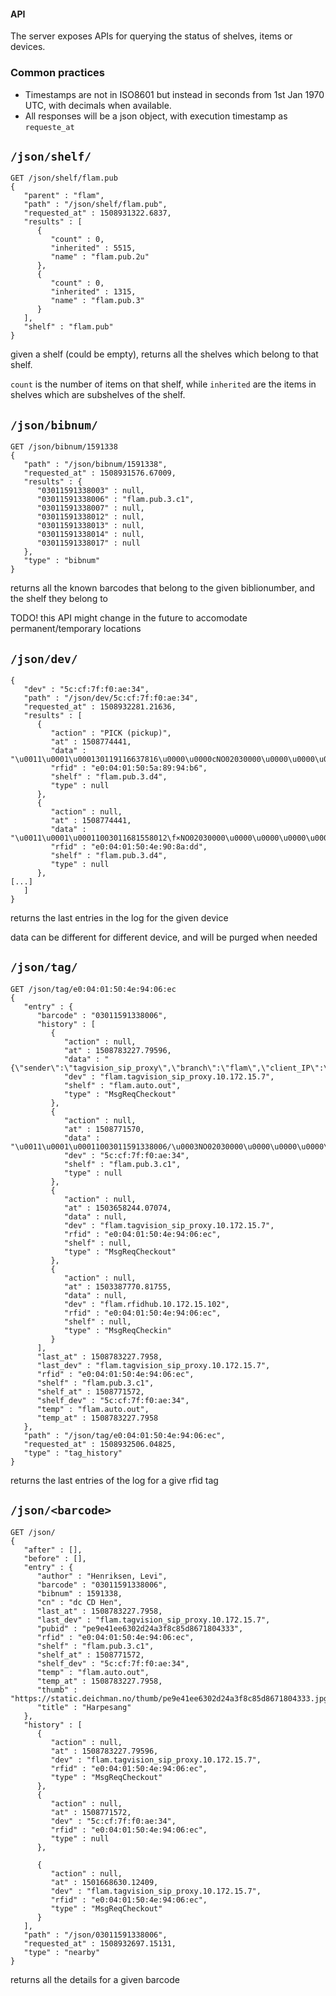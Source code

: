 #### API

The server exposes APIs for querying the status of shelves, items or devices.

### Common practices

* Timestamps are not in ISO8601 but instead in seconds from 1st Jan 1970 UTC, with decimals when available.
* All responses will be a json object, with execution timestamp as `requeste_at`

## `/json/shelf/`
```
GET /json/shelf/flam.pub
{
   "parent" : "flam",
   "path" : "/json/shelf/flam.pub",
   "requested_at" : 1508931322.6837,
   "results" : [
      {
         "count" : 0,
         "inherited" : 5515,
         "name" : "flam.pub.2u"
      },
      {
         "count" : 0,
         "inherited" : 1315,
         "name" : "flam.pub.3"
      }
   ],
   "shelf" : "flam.pub"
}
```

given a shelf (could be empty), returns all the shelves which belong to that shelf.

`count` is the number of items on that shelf, while `inherited` are the items in shelves which are subshelves of the shelf.

## `/json/bibnum/`
```
GET /json/bibnum/1591338
{
   "path" : "/json/bibnum/1591338",
   "requested_at" : 1508931576.67009,
   "results" : {
      "03011591338003" : null,
      "03011591338006" : "flam.pub.3.c1",
      "03011591338007" : null,
      "03011591338012" : null,
      "03011591338013" : null,
      "03011591338014" : null,
      "03011591338017" : null
   },
   "type" : "bibnum"
}
```
returns all the known barcodes that belong to the given biblionumber, and the shelf they belong to

TODO! this API might change in the future to accomodate permanent/temporary locations

## `/json/dev/`
```
{
   "dev" : "5c:cf:7f:f0:ae:34",
   "path" : "/json/dev/5c:cf:7f:f0:ae:34",
   "requested_at" : 1508932281.21636,
   "results" : [
      {
         "action" : "PICK (pickup)",
         "at" : 1508774441,
         "data" : "\u0011\u0001\u000130119116637816\u0000\u0000cNO02030000\u0000\u0000\u0000\u0000\u0000",
         "rfid" : "e0:04:01:50:5a:89:94:b6",
         "shelf" : "flam.pub.3.d4",
         "type" : null
      },
      {
         "action" : null,
         "at" : 1508774441,
         "data" : "\u0011\u0001\u00011003011681558012\f×NO02030000\u0000\u0000\u0000\u0000\u0000",
         "rfid" : "e0:04:01:50:4e:90:8a:dd",
         "shelf" : "flam.pub.3.d4",
         "type" : null
      },
[...]
   ]
}
```
returns the last entries in the log for the given device

data can be different for different device, and will be purged when needed

## `/json/tag/`


```
GET /json/tag/e0:04:01:50:4e:94:06:ec
{
   "entry" : {
      "barcode" : "03011591338006",
      "history" : [
         {
            "action" : null,
            "at" : 1508783227.79596,
            "data" : "{\"sender\":\"tagvision_sip_proxy\",\"branch\":\"flam\",\"client_IP\":\"10.172.15.7\",\"barcode\":\"03011591338006\",\"sip_message_type\":\"MsgReqCheckout\"}",
            "dev" : "flam.tagvision_sip_proxy.10.172.15.7",
            "shelf" : "flam.auto.out",
            "type" : "MsgReqCheckout"
         }, 
         {
            "action" : null,
            "at" : 1508771570,
            "data" : "\u0011\u0001\u00011003011591338006/\u0003NO02030000\u0000\u0000\u0000\u0000\u0000",
            "dev" : "5c:cf:7f:f0:ae:34",
            "shelf" : "flam.pub.3.c1",
            "type" : null
         }, 
         {
            "action" : null,
            "at" : 1503658244.07074,
            "data" : null,
            "dev" : "flam.tagvision_sip_proxy.10.172.15.7",
            "rfid" : "e0:04:01:50:4e:94:06:ec",
            "shelf" : null,
            "type" : "MsgReqCheckout"
         },
         {
            "action" : null,
            "at" : 1503387770.81755,
            "data" : null,
            "dev" : "flam.rfidhub.10.172.15.102",
            "rfid" : "e0:04:01:50:4e:94:06:ec",
            "shelf" : null,
            "type" : "MsgReqCheckin"
         }
      ],
      "last_at" : 1508783227.7958,
      "last_dev" : "flam.tagvision_sip_proxy.10.172.15.7",
      "rfid" : "e0:04:01:50:4e:94:06:ec",
      "shelf" : "flam.pub.3.c1",
      "shelf_at" : 1508771572,
      "shelf_dev" : "5c:cf:7f:f0:ae:34",
      "temp" : "flam.auto.out",
      "temp_at" : 1508783227.7958
   },
   "path" : "/json/tag/e0:04:01:50:4e:94:06:ec",
   "requested_at" : 1508932506.04825,
   "type" : "tag_history"
}
```

returns the last entries of the log for a give rfid tag

## `/json/<barcode>` 
```
GET /json/
{
   "after" : [],
   "before" : [],
   "entry" : {
      "author" : "Henriksen, Levi",
      "barcode" : "03011591338006",
      "bibnum" : 1591338,
      "cn" : "dc CD Hen",
      "last_at" : 1508783227.7958,
      "last_dev" : "flam.tagvision_sip_proxy.10.172.15.7",
      "pubid" : "pe9e41ee6302d24a3f8c85d8671804333",
      "rfid" : "e0:04:01:50:4e:94:06:ec",
      "shelf" : "flam.pub.3.c1",
      "shelf_at" : 1508771572,
      "shelf_dev" : "5c:cf:7f:f0:ae:34",
      "temp" : "flam.auto.out",
      "temp_at" : 1508783227.7958,
      "thumb" : "https://static.deichman.no/thumb/pe9e41ee6302d24a3f8c85d8671804333.jpg",
      "title" : "Harpesang"
   }, 
   "history" : [
      {
         "action" : null,
         "at" : 1508783227.79596,
         "dev" : "flam.tagvision_sip_proxy.10.172.15.7",
         "rfid" : "e0:04:01:50:4e:94:06:ec",
         "type" : "MsgReqCheckout"
      }, 
      {
         "action" : null,
         "at" : 1508771572,
         "dev" : "5c:cf:7f:f0:ae:34",
         "rfid" : "e0:04:01:50:4e:94:06:ec",
         "type" : null
      }, 

      {
         "action" : null,
         "at" : 1501668630.12409,
         "dev" : "flam.tagvision_sip_proxy.10.172.15.7",
         "rfid" : "e0:04:01:50:4e:94:06:ec",
         "type" : "MsgReqCheckout"
      }
   ],
   "path" : "/json/03011591338006",
   "requested_at" : 1508932697.15131,
   "type" : "nearby"
}
```

returns all the details for a given barcode

